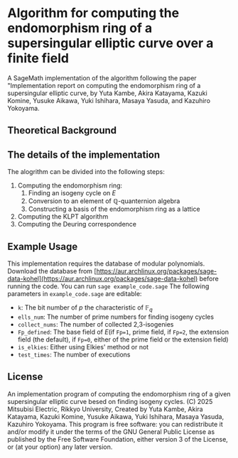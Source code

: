 <!-- (仮)日本語版  
# 超特異楕円曲線の自己準同型環計算アルゴリズム
有限体 $\mathbb{F}_q$上の超特異楕円曲線 $E$の自己準同型環 $\mathrm{End}(E)$の基底計算のコードを紹介する.  
本コードは~~で提案されたものの実装したものである.
## 理論的説明
詳細は~~を参照.
## 実装の説明
本コードは以下の3つのステップに分けることができる:
1. End環計算:
    1. 同種写像サイクル探索:
    1. 四元数代数の元への変換:
    1. 極大整環であるかの判定:
2. KLPTアルゴリズム計算:
3. Deuring対応の計算

## テストコードについて
テストコードは`sage test_end_calc.sage`で実行可能である.   
編集可能なパラメータは以下の通りである:
- `k`: $\mathbb{F}_q$の標数 $p$のビット数
- `ells_num`: サイクルの次数に用いる素数の数
- `collect_nums`: 2,3-isogenyの数
- `Fp_defined`: 基礎体(`Fp=1`なら素体, `Fp=2`なら拡大体, `Fp=0`なら制限なし)
- `D`: 
- `is_elkies`: Elkies素数の利用の有無
- `test_times`: 実行回数 -->

# Algorithm for computing the endomorphism ring of a supersingular elliptic curve over a finite field
A SageMath implementation of the algorithm following the paper "Implementation report on computing the endomorphism ring of a supersingular elliptic curve, by Yuta Kambe, Akira Katayama, Kazuki Komine, Yusuke Aikawa, Yuki Ishihara, Masaya Yasuda, and Kazuhiro Yokoyama.
## Theoretical Background

## The details of the implementation
The alogrithm can be divided into the following steps:
1. Computing the endomorphism ring:
    1. Finding an isogeny cycle on $E$
    1. Conversion to an element of $\mathbb{Q}$-quanternion algebra
    1. Constructing a basis of the endomorphism ring as a lattice
2. Computing the KLPT algorithm
3. Computing the Deuring correspondence

## Example Usage
This implementation requires the database of modular polynomials.
Download the database from [https://aur.archlinux.org/packages/sage-data-kohel](https://aur.archlinux.org/packages/sage-data-kohel) before running the code.
You can run `sage example_code.sage`
The following parameters in `example_code.sage` are editable:
- `k`: The bit number of $p$ the characteristic of $\mathbb{F}_q$
- `ells_num`: The number of prime numbers for finding isogeny cycles 
- `collect_nums`: The number of collected 2,3-isogenies
- `Fp_defined`: The base field of $E$(if `Fp=1`, prime field, if `Fp=2`, the extension field (the default), if `Fp=0`, either of the prime field or the extension field)
- `is_elkies`: Either using Elkies' method or not
- `test_times`: The number of executions

## License
An implementation program of computing the endomorphism ring of a given supersingular elliptic curve besed on finding isogeny cycles.
(C) 2025 Mitsubisi Electric, Rikkyo University, Created by Yuta Kambe, Akira Katayama, Kazuki Komine, Yusuke Aikawa, Yuki Ishihara, Masaya Yasuda, Kazuhiro Yokoyama.
This program is free software: you can redistribute it and/or modify it under the terms of the GNU General Public License as published by the Free Software Foundation, either version 3 of the License, or (at your option) any later version.
